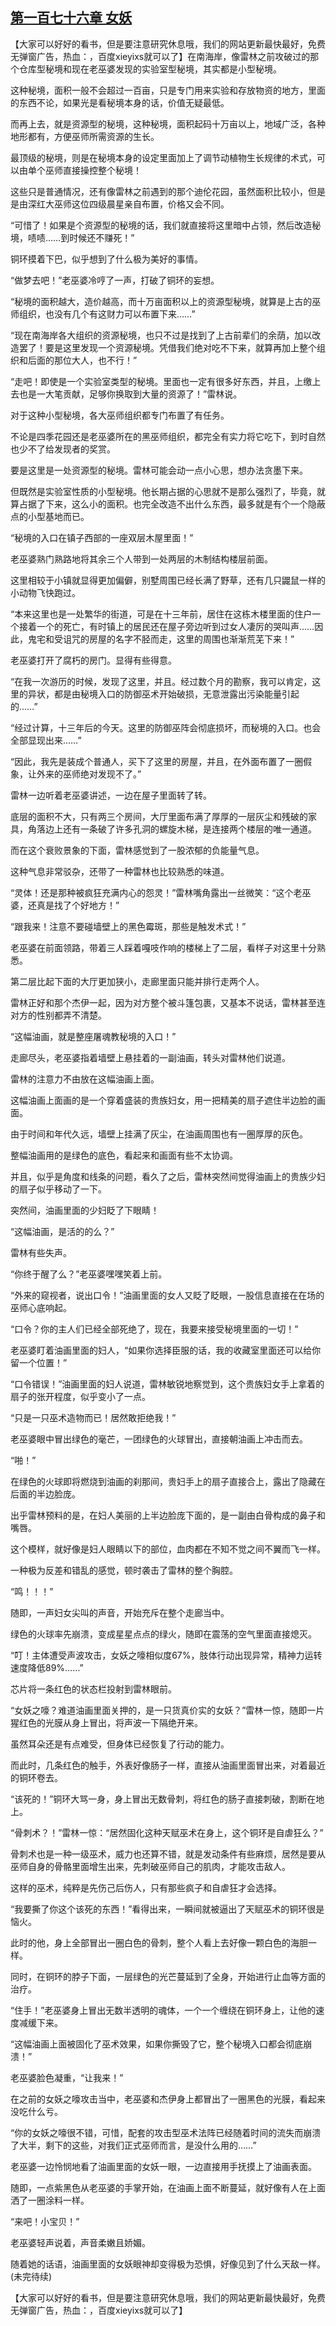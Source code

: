 ## [第一百七十六章 女妖](https://www.xxbiquge.com/11_11222/8801718.html)


  【大家可以好好的看书，但是要注意研究休息哦，我们的网站更新最快最好，免费无弹窗广告，热血：，百度xieyixs就可以了】在南海岸，像雷林之前攻破过的那个仓库型秘境和现在老巫婆发现的实验室型秘境，其实都是小型秘境。

  这种秘境，面积一般不会超过一百亩，只是专门用来实验和存放物资的地方，里面的东西不论，如果光是看秘境本身的话，价值无疑最低。

  而再上去，就是资源型的秘境，这种秘境，面积起码十万亩以上，地域广泛，各种地形都有，方便巫师所需资源的生长。

  最顶级的秘境，则是在秘境本身的设定里面加上了调节动植物生长规律的术式，可以由单个巫师直接操控整个秘境！

  这些只是普通情况，还有像雷林之前遇到的那个迪伦花园，虽然面积比较小，但是是由深红大巫师这位四级晨星亲自布置，价格又会不同。

  “可惜了！如果是个资源型的秘境的话，我们就直接将这里暗中占领，然后改造秘境，啧啧……到时候还不赚死！”

  铜环摸着下巴，似乎想到了什么极为美好的事情。

  “做梦去吧！”老巫婆冷哼了一声，打破了铜环的妄想。

  “秘境的面积越大，造价越高，而十万亩面积以上的资源型秘境，就算是上古的巫师组织，也没有几个有这财力可以布置下来……”

  “现在南海岸各大组织的资源秘境，也只不过是找到了上古前辈们的余荫，加以改造罢了！要是这里发现一个资源秘境。凭借我们绝对吃不下来，就算再加上整个组织和后面的那位大人，也不行！”

  “走吧！即使是一个实验室类型的秘境。里面也一定有很多好东西，并且，上缴上去也是一大笔贡献，足够你换取到大量的资源了！”雷林说。

  对于这种小型秘境，各大巫师组织都专门布置了有任务。

  不论是四季花园还是老巫婆所在的黑巫师组织，都完全有实力将它吃下，到时自然也少不了给发现者的奖赏。

  要是这里是一处资源型的秘境。雷林可能会动一点小心思，想办法贪墨下来。

  但既然是实验室性质的小型秘境。他长期占据的心思就不是那么强烈了，毕竟，就算占据了下来，这么小的面积。也完全改造不出什么东西，最多就是有个一个隐蔽点的小型基地而已。

  “秘境的入口在镇子西部的一座双层木屋里面！”

  老巫婆熟门熟路地将其余三个人带到一处两层的木制结构楼层前面。

  这里相较于小镇就显得更加偏僻，别墅周围已经长满了野草，还有几只鼹鼠一样的小动物飞快跑过。

  “本来这里也是一处繁华的街道，可是在十三年前，居住在这栋木楼里面的住户一个接着一个的死亡，有时镇上的居民还在屋子旁边听到过女人凄厉的哭叫声……因此，鬼宅和受诅咒的房屋的名字不胫而走，这里的周围也渐渐荒芜下来！”

  老巫婆打开了腐朽的房门。显得有些得意。

  “在我一次游历的时候，发现了这里，并且。经过数个月的勘察，我可以肯定，这里的异状，都是由秘境入口的防御巫术开始破损，无意泄露出污染能量引起的……”

  “经过计算，十三年后的今天。这里的防御巫阵会彻底损坏，而秘境的入口。也会全部显现出来……”

  “因此，我先是装成个普通人，买下了这里的房屋，并且，在外面布置了一圈假象，让外来的巫师绝对发现不了。”

  雷林一边听着老巫婆讲述，一边在屋子里面转了转。

  底层的面积不大，只有两三个房间，大厅里面布满了厚厚的一层灰尘和残破的家具，角落边上还有一条破了许多孔洞的螺旋木梯，是连接两个楼层的唯一通道。

  而在这个衰败景象的下面，雷林感觉到了一股浓郁的负能量气息。

  这种气息非常驳杂，还带了一种雷林也比较熟悉的味道。

  “灵体！还是那种被疯狂充满内心的怨灵！”雷林嘴角露出一丝微笑：“这个老巫婆，还真是找了个好地方！”

  “跟我来！注意不要碰墙壁上的黑色霉斑，那些是触发术式！”

  老巫婆在前面领路，带着三人踩着嘎吱作响的楼梯上了二层，看样子对这里十分熟悉。

  第二层比起下面的大厅更加狭小，走廊里面只能并排行走两个人。

  雷林正好和那个杰伊一起，因为对方整个被斗篷包裹，又基本不说话，雷林甚至连对方的性别都弄不清楚。

  “这幅油画，就是整座屠魂教秘境的入口！”

  走廊尽头，老巫婆指着墙壁上悬挂着的一副油画，转头对雷林他们说道。

  雷林的注意力不由放在这幅油画上面。

  这幅油画上面画的是一个穿着盛装的贵族妇女，用一把精美的扇子遮住半边脸的画面。

  由于时间和年代久远，墙壁上挂满了灰尘，在油画周围也有一圈厚厚的灰色。

  整幅油画用的是绿色的底色，看起来和画面有些不太协调。

  并且，似乎是角度和线条的问题，看久了之后，雷林突然间觉得油画上的贵族少妇的扇子似乎移动了一下。

  突然间，油画里面的少妇眨了下眼睛！

  “这幅油画，是活的的么？”

  雷林有些失声。

  “你终于醒了么？”老巫婆嘿嘿笑着上前。

  “外来的窥视者，说出口令！”油画里面的女人又眨了眨眼，一股信息直接在在场的巫师心底响起。

  “口令？你的主人们已经全部死绝了，现在，我要来接受秘境里面的一切！”

  老巫婆盯着油画里面的妇人，“如果你选择臣服的话，我的收藏室里面还可以给你留一个位置！”

  “口令错误！”油画里面的妇人说道，雷林敏锐地察觉到，这个贵族妇女手上拿着的扇子的张开程度，似乎变小了一点。

  “只是一只巫术造物而已！居然敢拒绝我！”

  老巫婆眼中冒出绿色的毫芒，一团绿色的火球冒出，直接朝油画上冲击而去。

  “啪！”

  在绿色的火球即将燃烧到油画的刹那间，贵妇手上的扇子直接合上，露出了隐藏在后面的半边脸庞。

  出乎雷林预料的是，在妇人美丽的上半边脸庞下面的，是一副由白骨构成的鼻子和嘴唇。

  这个模样，就好像是妇人眼睛以下的部位，血肉都在不知不觉之间不翼而飞一样。

  一种极为反差和错乱的感觉，顿时袭击了雷林的整个胸腔。

  “鸣！！！”

  随即，一声妇女尖叫的声音，开始充斥在整个走廊当中。

  绿色的火球率先崩溃，变成星星点点的绿火，随即在震荡的空气里面直接熄灭。

  “叮！主体遭受声波攻击，女妖之嚎相似度67%，肢体行动出现异常，精神力运转速度降低89%……”

  芯片将一条红色的状态栏投射到雷林眼前。

  “女妖之嚎？难道油画里面关押的，是一只货真价实的女妖？”雷林一惊，随即一片猩红色的光膜从身上冒出，将声波一下隔绝开来。

  虽然耳朵还是有点难受，但身体已经恢复了行动的能力。

  而此时，几条红色的触手，外表好像肠子一样，直接从油画里面冒出来，对着最近的铜环卷去。

  “该死的！”铜环大骂一身，身上冒出无数骨刺，将红色的肠子直接刺破，割断在地上。

  “骨刺术？！”雷林一惊：“居然固化这种天赋巫术在身上，这个铜环是自虐狂么？”

  骨刺术也是一种一级巫术，威力也还算不错，就是发动条件有些麻烦，居然是要从巫师自身的骨骼里面增生出来，先刺破巫师自己的肌肉，才能攻击敌人。

  这样的巫术，纯粹是先伤己后伤人，只有那些疯子和自虐狂才会选择。

  “我要撕了你这个该死的东西！”看得出来，一瞬间就被逼出了天赋巫术的铜环很是恼火。

  此时的他，身上全部冒出一圈白色的骨刺，整个人看上去好像一颗白色的海胆一样。

  同时，在铜环的脖子下面，一层绿色的光芒蔓延到了全身，开始进行止血等方面的治疗。

  “住手！”老巫婆身上冒出无数半透明的魂体，一个一个缠绕在铜环身上，让他的速度减缓下来。

  “这幅油画上面被固化了巫术效果，如果你撕毁了它，整个秘境入口都会彻底崩溃！”

  老巫婆脸色凝重，“让我来！”

  在之前的女妖之嚎攻击当中，老巫婆和杰伊身上都冒出了一圈黑色的光膜，看起来没吃什么亏。

  “你的女妖之嚎很不错，可惜，配套的攻击型巫术法阵已经随着时间的流失而崩溃了大半，剩下的这些，对我们正式巫师而言，是没什么用的……”

  老巫婆一边怜悯地看了油画里面的女妖一眼，一边直接用手抚摸上了油画表面。

  随即，一点紫黑色从老巫婆的手掌开始，在油画上面不断蔓延，就好像有人在上面洒了一圈涂料一样。

  “来吧！小宝贝！”

  老巫婆轻声说着，声音柔嫩且娇媚。

  随着她的话语，油画里面的女妖眼神却变得极为恐惧，好像见到了什么天敌一样。(未完待续)

  【大家可以好好的看书，但是要注意研究休息哦，我们的网站更新最快最好，免费无弹窗广告，热血：，百度xieyixs就可以了】
